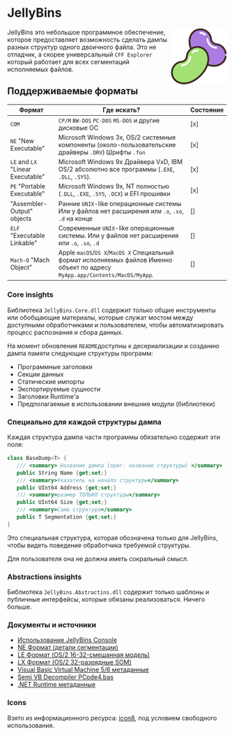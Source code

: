 # JellyBins

<img src="JellyBins.Assets/beans512.png" width="128" height="128" align="right"/>

JellyBins это небольшое программное обеспечение,
которое предоставляет возможность сделать
дампы разных структур одного двоичного файла.
Это не отладчик, а скорее универсальный `CFF Explorer` который работает для всех сегментаций
исполняемых файлов.

## Поддерживаемые форматы
| Формат                       | Где искать?                                                                                                                     | Состояние |
|-----------------------------------|--------------------------------------------------------------------------------------------------------------------------------|-------|
| `COM`                             | `CP/M` `BW-DOS` `PC-DOS` `MS-DOS` и другие дисковые ОС                                                                         | [x]   |
| `NE` "New Executable"             | Microsoft Windows 3x, OS/2 системные компоненты  (около-пользовательские драйверы `.DRV`) Шрифты `.fon`                        | [x]   |
| `LE` and `LX` "Linear Executable" | Microsoft Windows 9x Драйвера VxD, IBM OS/2 абсолютно все программы (`.EXE`, `.DLL`, `.SYS`).                                  | [x]   |
| `PE` "Portable Executable"        | Microsoft Windows 9x, NT полностью (`.DLL`, `.EXE`, `.SYS`, `.OCX`) и EFI прошивки                                             | [x]   |
| "Assembler-Output"  objects       | Ранние `UNIX`-like операционные системы Или у файлов нет расширения или `.o`,  `.so`, `.d` на конце                            | []    |
| `ELF` "Executable Linkable"       | Современные `UNIX`-like операционные системы. Или у файлов нет расширения или `.o`,  `.so`, `.d`                               | []    |
| `Mach-O` "Mach Object"            | Apple `macOS`/`OS X`/`MacOS X` Специальный формат исполняемых файлов Именно объект по адресу `MyApp.app/Contents/MacOS/MyApp`. | []    |

### Core insights

Библиотека `JellyBins.Core.dll` содержит
только общие инструменты или обобщающие
материалы, которые служат мостом между доступными обработчиками
и пользователем, чтобы автоматизировать
процесс распознания и сбора данных.

На момент обновления `README`доступны к десериализации и созданию дампа памяти
следующие структуры программ:

  - Программные заголовки
  - Секции данных
  - Статические импорты
  - Экспортируемые сущности
  - Заголовки Runtime'а
  - Предполагаемые в использовании 
  внешние модули (библиотеки)

### Специально для каждой структуры дампа

Каждая структура дампа части программы
обязательно содержит эти поля:

```csharp
class BaseDump<T> {
   /// <summary> Название дампа (ориг. название структуры) </summary>
   public String Name {get;set;}
   /// <summary>Указатель на начало структуры</summary>
   public UInt64 Address {get;set;}
   /// <summary>размер ТОЛЬКО структуры</summary>
   public UInt64 Size {get;set;}
   /// <summary>Сама структура</summary>
   public T Segmentation {get;set;}
}

```

Это специальная структура, которая обозначена только для JellyBins, чтобы видеть поведение обработчика требуемой структуры.

Для пользователя она не должна иметь сокральный смысл.

### Abstractions insights

Библиотека `JellyBins.Abstractins.dll` содержит
только шаблоны и публичные интерфейсы, которые
обязаны реализоваться. Ничего больше.

### Документы и источники

 - [Использование JellyBins Console](README_JBC.md)
 - [NE Формат (детали сегментации)](JellyBins.Documents/Microsoft%20NE%20Segmentation.pdf)
 - [LE Формат (OS/2 16-32-смешанная модель)](JellyBins.Documents/IBM%20LE%20Segments.html.pdf)
 - [LX Формат (OS/2 32-разрядные SOM)](JellyBins.Documents/OS2_OMF_and_LX_Object_Formats_Revision_8_199406.pdf)
 - [Visual Basic Virtual Machine 5/6 метаданные](JellyBins.Documents/Visual%20Basic%20Compiled%20PE%20Internals.pdf)
 - [Semi VB Decompiler PCode4.bas](JellyBins.Documents/modPCode4.bas)
 - [.NET Runtime метаданные](JellyBins.Documents/The%20.NET%20File%20Format.pdf)

### Icons
Взято из информационного ресурса:  [icon8](https://icons8.com/), под условием свободного использования.
